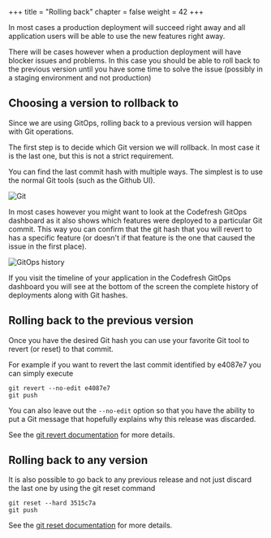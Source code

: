 +++
title = "Rolling back"
chapter = false
weight = 42
+++

In most cases a production deployment will succeed right away and all application users will be able to use the new features right away.

There will be cases however when a production deployment will have blocker issues and problems. In this case you should be able to roll back to the previous version until 
you have some time to solve the issue (possibly in a staging environment and not production)

## Choosing a version to rollback to 

Since we are using GitOps, rolling back to a previous version will happen with Git operations.

The first step is to decide which Git version we will rollback. In most case it is the last one, but this is not a strict requirement.

You can find the last commit hash with multiple ways. The simplest is to use the normal Git tools (such as the Github UI).

![Git](/images/basic_cd/git-history.png)

In most cases however you might want to look at the Codefresh GitOps dashboard as it also shows which features were deployed to a particular Git commit. This way you can confirm that the git hash that you will revert to has a specific feature (or doesn't if that feature is the one that caused the issue in the first place).

![GitOps history](/images/basic_cd/gitops-history.png)

If you visit the timeline of your application in the Codefresh GitOps dashboard
you will see at the bottom of the screen the complete history of deployments along with Git hashes.

## Rolling back to the previous version

Once you have the desired Git hash you can use your favorite Git tool to revert (or reset) to that commit.

For example if you want to revert the last commit identified by e4087e7 you can simply execute 

```
git revert --no-edit e4087e7
git push
```

You can also leave out the `--no-edit` option so that you have the ability to put a Git message that hopefully explains why this release was discarded.

See the [git revert documentation](https://git-scm.com/docs/git-revert) for more details. 

## Rolling back to any version

It is also possible to go back to any previous release and not just discard the last one by using the git reset command

```
git reset --hard 3515c7a
git push
```

See the [git reset documentation](https://git-scm.com/docs/git-reset) for more details. 



